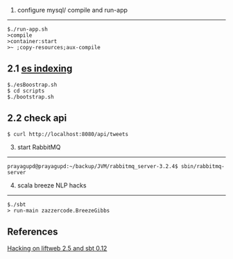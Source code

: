 
1. configure mysql/ compile and run-app
-----------------------------

```
$./run-app.sh
>compile
>container:start
>~ ;copy-resources;aux-compile
```

2.1 [es indexing](https://github.com/iPrayag/moonmarket-sbt/tree/master/scripts)
--------------------------------------------------------------------------------

```
$./esBoostrap.sh
$ cd scripts
$./bootstrap.sh
```

2.2 check api
---------------
```
$ curl http://localhost:8080/api/tweets
```

3. start RabbitMQ
---------------

```
prayagupd@prayagupd:~/backup/JVM/rabbitmq_server-3.2.4$ sbin/rabbitmq-server
```

4. scala breeze NLP hacks
-------------------------------

```
$./sbt
> run-main zazzercode.BreezeGibbs
```

References
---------------
[Hacking on liftweb 2.5 and sbt 0.12](http://prayag-waves.blogspot.com/2012/11/hacking-on-liftweb-25-and-sbt-012.html)
